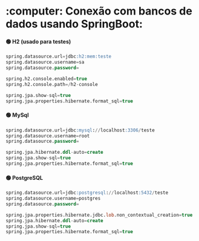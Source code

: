 <h1> :computer: Conexão com bancos de dados usando SpringBoot:</h1>
  
#### 🟢 H2 (usado para testes)
```sql
spring.datasource.url=jdbc:h2:mem:teste
spring.datasource.username=sa
spring.datasource.password=

spring.h2.console.enabled=true
spring.h2.console.path=/h2-console

spring.jpa.show-sql=true
spring.jpa.properties.hibernate.format_sql=true
```

#### 🟢 MySql
```sql
spring.datasource.url=jdbc:mysql://localhost:3306/teste
spring.datasource.username=root
spring.datasource.password=

spring.jpa.hibernate.ddl-auto=create
spring.jpa.show-sql=true
spring.jpa.properties.hibernate.format_sql=true
```

#### 🟢 PostgreSQL
```sql
spring.datasource.url=jdbc:postgresql://localhost:5432/teste
spring.datasource.username=postgres
spring.datasource.password=

spring.jpa.properties.hibernate.jdbc.lob.non_contextual_creation=true
spring.jpa.hibernate.ddl-auto=create
spring.jpa.show-sql=true
spring.jpa.properties.hibernate.format_sql=true
```
